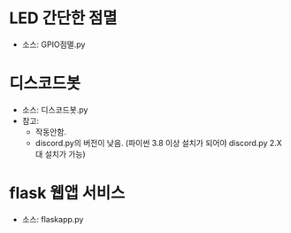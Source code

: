 # LED 간단한 점멸
- 소스: GPIO점멸.py


# 디스코드봇 
- 소스: 디스코드봇.py
- 참고: 
    - 작동안함. 
    - discord.py의 버전이 낮음. (파이썬 3.8 이상 설치가 되어야 discord.py 2.X대 설치가 가능)

# flask 웹앱 서비스
- 소스: flaskapp.py